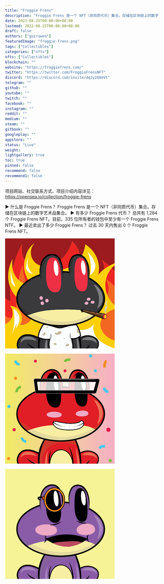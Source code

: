 ```yaml
---
title: "Froggie Frens"
description: "Froggie Frens 是一个 NFT（非同质代币）集合。存储在区块链上的数字艺术品集合。"
date: 2022-08-25T00:00:00+08:00
lastmod: 2022-08-25T00:00:00+08:00
draft: false
authors: ["guiruwen"]
featuredImage: "froggie-frens.png"
tags: ["Collectibles"]
categories: ["nfts"]
nfts: ["Collectibles"]
blockchain: ""
website: "https://froggiefrens.com/"
twitter: "https://twitter.com/FroggieFrensNFT"
discord: "https://discord.com/invite/dqJy268eVt"
telegram: ""
github: ""
youtube: ""
twitch: ""
facebook: ""
instagram: ""
reddit: ""
medium: ""
steam: ""
gitbook: ""
googleplay: ""
appstore: ""
status: "Live"
weight: 
lightgallery: true
toc: true
pinned: false
recommend: false
recommend1: false
---
```

项目网站、社交联系方式、项目介绍内容详见：https://opensea.io/collection/froggie-frens

▶ 什么是 Froggie Frens？
Froggie Frens 是一个 NFT（非同质代币）集合。存储在区块链上的数字艺术品集合。
▶ 有多少 Froggie Frens 代币？
总共有 1,284 个 Froggie Frens NFT。目前，335 位所有者的钱包中至少有一个 Froggie Frens NTF。
▶ 最近卖出了多少 Froggie Frens？
过去 30 天内售出 0 个 Froggie Frens NFT。

![nft](01.png)

![nft](02.png)

![nft](03.png)



